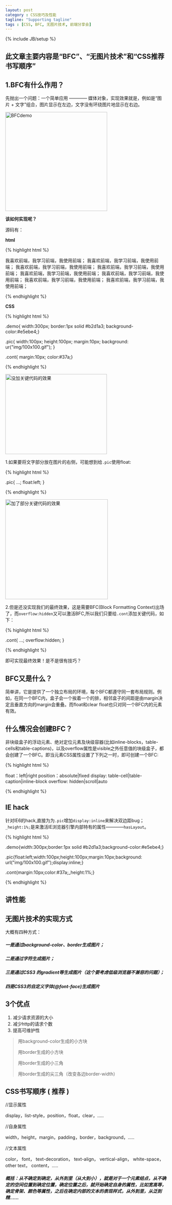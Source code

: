 ```yaml
---
layout: post
category : CSS技巧及性能
tagline: "Supporting tagline"
tags : [CSS, BFC, 无图片技术, 前端分享会]
---
```


{% include JB/setup %}

## 此文章主要内容是“BFC”、“无图片技术”和“CSS推荐书写顺序” ##

## 1.BFC有什么作用？ ##

先抛出一个问题：一个简单应用 ———— 媒体对象，实现效果就是，例如是“图片 + 文字”组合，图片显示在左边，文字没有环绕图片地显示在右边。

<img src="http://pigerla.com/assets/images/20130827/BFCdemo.jpg" alt="BFCdemo" title="目标效果" width="319" height="309" />

**该如何实现呢？**

<!--break-->

源码有：

**html**

{% highlight html %}
<div class="demo">
	<div class="pic"></div>
  	<p class="cont">
		我喜欢前端，我学习前端，我使用前端；
		我喜欢前端，我学习前端，我使用前端；
		我喜欢前端，我学习前端，我使用前端；
		我喜欢前端，我学习前端，我使用前端；
		我喜欢前端，我学习前端，我使用前端；
		我喜欢前端，我学习前端，我使用前端；
		我喜欢前端，我学习前端，我使用前端；
		我喜欢前端，我学习前端，我使用前端；
  	</p>
</div>
</html>
{% endhighlight %}

**CSS**

{% highlight html %}

 .demo{ width:300px; border:1px solid #b2d1a3; background-color:#e5ebe4;}

 .pic{ width:100px; height:100px; margin:10px; background: ur("img/100x100.gif"); }

 .cont{ margin:10px; color:#37a;}

{% endhighlight %}

<img src="http://pigerla.com/assets/images/20130827/demo3.jpg" alt="没加关键代码的效果" title="没加关键代码的效果" width="318" height="250"/>


1.如果要将文字部分放在图片的右侧，可能想到给`.pic`使用float:

{% highlight html %}

 .pic{ ...; float:left; }

{% endhighlight %}

<img src="http://pigerla.com/assets/images/20130827/demo2.jpg" alt="加了部分关键代码的效果" title="加了部分关键代码的效果" width="321" height="312" />

2.但是还没实现我们的最终效果，这是需要BFC(Block Formatting Context)出场了，而`overflow:hidden`又可以激活BFC,所以我们只要给`.cont`添加关键代码，如下：

{% highlight html %}

 .cont{ ...; overflow:hidden; }

{% endhighlight %}

即可实现最终效果！是不是很有技巧？

## BFC又是什么？ ##

简单讲，它是提供了一个独立布局的环境，每个BFC都遵守同一套布局规则。例如，在同一个BFC内，盒子会一个挨着一个的排，相邻盒子的间距是由margin决定且垂直方向的margin会重叠。而float和clear float也只对同一个BFC内的元素有效。

## 什么情况会创建BFC？ ##

非块级盒子的浮动元素、绝对定位元素及块级容器(比如inline-blocks，table-cells和table-captions)，以及overflow属性是visible之外任意值的块级盒子，都会创建了一个BFC。即当元素CSS属性设置了下列之一时，即可创建一个BFC:

{% highlight html %}

 float：left|right
 position：absolute|fixed
 display: table-cell|table-caption|inline-block
 overflow: hidden|scroll|auto

{% endhighlight %}

## IE hack ##

针对IE6的hack,直接为为`.pic`增加`display:inline`来解决双边距bug；`_height:1%;`是来激活IE浏览器引擎内部特有的属性————`hasLayout`。

{% highlight html %}

 .demo{width:300px;border:1px solid #b2d1a3;background-color:#e5ebe4;}

 .pic{float:left;width:100px;height:100px;margin:10px;background: url("img/100x100.gif");display:inline;}

 .cont{margin:10px;color:#37a;_height:1%;}

{% endhighlight %}

## 讲性能 ##

## 无图片技术的实现方式 ##

大概有四种方式：
##### 一是通过background-color、border生成图片； #####
##### 二是通过字符生成图片； #####
##### 三是通过CSS3 的gradient等生成图片（这个要考虑低级浏览器不兼容的问题）； #####
##### 四是CSS3的自定义字体(@font-face)生成图片 #####

## 3个优点 ##

1. 减少请求资源的大小
2. 减少http的请求个数
3. 提高可维护性
> 用background-color生成的小方块
> 
> 用border生成的小方块
> 
> 用border生成的小三角
> 
> 用border生成的尖三角（改变各边border-width）
> 

## CSS书写顺序 ( 推荐 ) ##


//显示属性

display，list-style，position，float，clear，.....

//自身属性

width，height，margin，padding，border，background，.....

//文本属性

color，
font，
text-decoration，
text-align，
vertical-align，
white-space，
other text，
content，.....

##### 概括：从不确定到确定，从外到里（从大到小），就是对于一个元素结点，从不确定的空间位置到确定位置，确定位置之后，就开始确定自身的属性，比如宽高等，确定骨架、颜色等属性，之后在确定内部的文本的表现样式，从外到里，从泛到精…… #####


